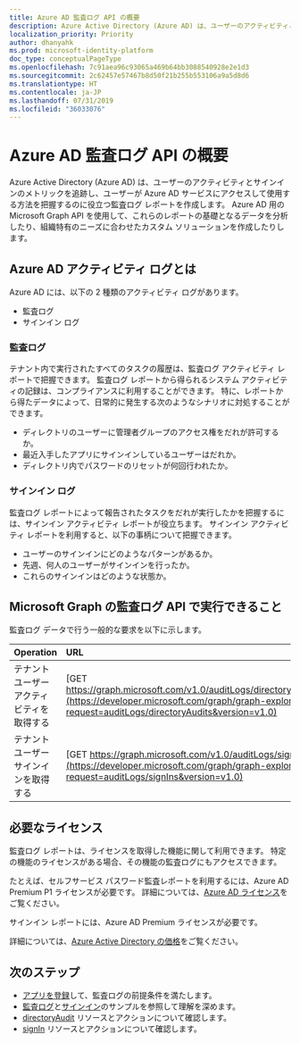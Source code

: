 ```yaml
---
title: Azure AD 監査ログ API の概要
description: Azure Active Directory (Azure AD) は、ユーザーのアクティビティとサインインのメトリックを追跡し、ユーザーが Azure AD サービスにアクセスして使用する方法を把握するのに役立つ監査ログ レポートを作成します。
localization_priority: Priority
author: dhanyahk
ms.prod: microsoft-identity-platform
doc_type: conceptualPageType
ms.openlocfilehash: 7c91aea96c93065a469b64bb3088540928e2e1d3
ms.sourcegitcommit: 2c62457e57467b8d50f21b255b553106a9a5d8d6
ms.translationtype: HT
ms.contentlocale: ja-JP
ms.lasthandoff: 07/31/2019
ms.locfileid: "36033076"
---
```

# <a name="azure-ad-audit-log-api-overview"></a>Azure AD 監査ログ API の概要

Azure Active Directory (Azure AD) は、ユーザーのアクティビティとサインインのメトリックを追跡し、ユーザーが Azure AD サービスにアクセスして使用する方法を把握するのに役立つ監査ログ レポートを作成します。 Azure AD 用の Microsoft Graph API を使用して、これらのレポートの基礎となるデータを分析したり、組織特有のニーズに合わせたカスタム ソリューションを作成したりします。

## <a name="what-are-azure-ad-activity-logs"></a>Azure AD アクティビティ ログとは

Azure AD には、以下の 2 種類のアクティビティ ログがあります。

- 監査ログ
- サインイン ログ

### <a name="audit-logs"></a>監査ログ

テナント内で実行されたすべてのタスクの履歴は、監査ログ アクティビティ レポートで把握できます。 監査ログ レポートから得られるシステム アクティビティの記録は、コンプライアンスに利用することができます。 特に、レポートから得たデータによって、日常的に発生する次のようなシナリオに対処することができます。

- ディレクトリのユーザーに管理者グループのアクセス権をだれが許可するか。
- 最近入手したアプリにサインインしているユーザーはだれか。
- ディレクトリ内でパスワードのリセットが何回行われたか。

### <a name="sign-in-logs"></a>サインイン ログ

監査ログ レポートによって報告されたタスクをだれが実行したかを把握するには、サインイン アクティビティ レポートが役立ちます。 サインイン アクティビティ レポートを利用すると、以下の事柄について把握できます。

- ユーザーのサインインにどのようなパターンがあるか。
- 先週、何人のユーザーがサインインを行ったか。
- これらのサインインはどのような状態か。

## <a name="what-can-i-do-with-audit-log-apis-in-microsoft-graph"></a>Microsoft Graph の監査ログ API で実行できること

監査ログ データで行う一般的な要求を以下に示します。

Operation | URL
:----------|:----
テナント ユーザー アクティビティを取得する | [GET https://graph.microsoft.com/v1.0/auditLogs/directoryAudits](https://developer.microsoft.com/graph/graph-explorer?request=auditLogs/directoryAudits&version=v1.0)
テナント ユーザー サインインを取得する | [GET https://graph.microsoft.com/v1.0/auditLogs/signIns](https://developer.microsoft.com/graph/graph-explorer?request=auditLogs/signIns&version=v1.0)

## <a name="what-licenses-do-i-need"></a>必要なライセンス

監査ログ レポートは、ライセンスを取得した機能に関して利用できます。  特定の機能のライセンスがある場合、その機能の監査ログにもアクセスできます。

たとえば、セルフサービス パスワード監査レポートを利用するには、Azure AD Premium P1 ライセンスが必要です。  詳細については、[Azure AD ライセンス](https://azure.microsoft.com/pricing/details/active-directory/)をご覧ください。

サインイン レポートには、Azure AD Premium ライセンスが必要です。

詳細については、[Azure Active Directory の価格](https://azure.microsoft.com/pricing/details/active-directory/)をご覧ください。

## <a name="next-steps"></a>次のステップ

- [アプリを登録](https://docs.microsoft.com/azure/active-directory/active-directory-reporting-api-prerequisites-azure-portal)して、監査ログの前提条件を満たします。 
- [監査ログ](https://docs.microsoft.com/azure/active-directory/active-directory-reporting-api-audit-samples)と[サインイン](https://docs.microsoft.com/azure/active-directory/active-directory-reporting-api-sign-in-activity-samples)のサンプルを参照して理解を深めます。  
- [directoryAudit](directoryaudit.md) リソースとアクションについて確認します。
- [signIn](signin.md) リソースとアクションについて確認します。 
<!--
{
  "type": "#page.annotation",
  "suppressions": [
    "Error: /api-reference/beta/resources/azure-ad-auditlog-overview.md:\r\n      Exception processing links.\r\n    System.ArgumentException: Link Definition was null. Link text: !INCLUDE [beta-disclaimer](../../includes/beta-disclaimer.md)\r\n      at ApiDoctor.Validation.DocFile.get_LinkDestinations()\r\n      at ApiDoctor.Validation.DocSet.ValidateLinks(Boolean includeWarnings, String[] relativePathForFiles, IssueLogger issues, Boolean requireFilenameCaseMatch, Boolean printOrphanedFiles)"
  ]
}
-->
